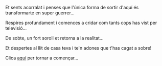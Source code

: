 Et sents acorralat i penses que l'única forma de sortir d'aquí és transformarte en super guerrer...

Respires profundament i comences a cridar com tants cops has vist per televisió...

De sobte, un fort soroll et retorna a la realitat...

Et despertes al llit de casa teva i te'n adones que t'has cagat a sobre!

Clica [aquí](../catala.md) per tornar a començar...
